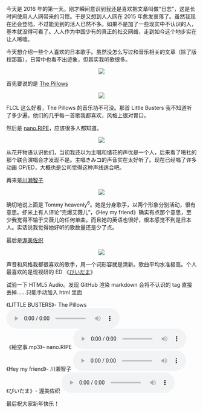 今天是 2016 年的第一天。刚才瞬间意识到我还是喜欢把文章叫做“日志”，这是长时间使用人人网带来的习惯。于是又想到人人网在 2015 年愈发衰落了。虽然我现在还会登陆，不过能见到的活人已然不多。如果不是加了一些现实中不认识的人，基本就没得可看了。人人作为中国少有的真正的社交网络，走到如今这个地步实在让人唏嘘。

今天想介绍一些个人喜欢的日本歌手。虽然没怎么写过和音乐相关的文章（除了版权那篇），日常中也看不出迹象，但其实我听歌很多。

<p align="center">
<img src="https://laike9m.com/media/content/BlogPost/images/music/xiami.png" />
</p>

首先要说的是 [The Pillows][1]

<p align="center">
<img src="https://laike9m.com/media/content/BlogPost/images/music/The%20Pillows.jpeg" />
</p>

FLCL 这么好看，The Pillows 的音乐功不可没。那首 Little Busters 我不知道听了多少遍。他们的几乎每一首歌我都喜欢，风格上很对胃口。

然后是 [nano.RIPE][2]，应该很多人都知道。

<p align="center">
<img src="https://laike9m.com/media/content/BlogPost/images/music/nano.jpg" />
</p>

从花开物语认识他们，当初我还以为主唱和绪花的声优是一个人，后来看了啪社的那个联合演唱会才发现不是。主唱きみコ的声音实在太好听了。现在已经唱了许多动画 OP/ED，大概也是公司觉得这种声线适合吧。

再来是[川濑智子][4]

<p align="center">
<img src="https://laike9m.com/media/content/BlogPost/images/music/tommy.jpg" />
</p>

确切地说上面是 Tommy heavenly<sup>6</sup>。她是分身歌手，以两个形象分别活动，很有意思。虾米上有人评论“完爆艾薇儿”，《Hey my friend》确实有点那个意思，至少我觉得不输于艾薇儿的任何单曲，而且她的英语也很好，根本感觉不到是日本人。实话说我觉得她好听的歌数量还是少了点。

最后是[渥美佐织][5]

<p align="center">
<img src="https://laike9m.com/media/content/BlogPost/images/music/Atsumi.jpg" />
</p>

声音和风格我都很喜欢的歌手，用一个词形容就是清新。歌曲平均水准极高。个人最喜欢的是现视研的 ED 《[びいだま][3]》

试验一下 HTML5 Audio。发现 GitHub 渲染 markdown 会将不认识的 tag 直接丢掉……只能手动加入 html 里面

<p>
《LITTLE BUSTERS》- The Pillows
<audio controls>
  <source src="/media/files/music/LITTLE BUSTERS.mp3" type="audio/mpeg">
</audio>

<br>
《絵空事.mp3》- nano.RIPE
<audio controls>
  <source src="/media/files/music/絵空事.mp3" type="audio/mpeg">
</audio>


<br>
《Hey my friend》- 川濑智子
<audio controls>
  <source src="/media/files/music/Hey my friend.mp3" type="audio/mpeg">
</audio>

<br>
《びいだま》- 渥美佐织
<audio controls>
  <source src="/media/files/music/1.mp3" type="audio/mpeg">
</audio>
</p>

最后祝大家新年快乐！

[1]: http://www.xiami.com/artist/51877?spm=a1z1s.3521877.23310097.1.epI3sD
[2]: http://www.xiami.com/artist/82703?from=search_popup_artist
[3]: http://www.xiami.com/song/1769236094?spm=a1z1s.6659509.0.0.CB5XPS
[4]: http://www.xiami.com/artist/57484?spm=a1z1s.3521865.1997177593.2.xiD1AQ&from=searchsubject
[5]: http://www.xiami.com/artist/67711?spm=a1z1s.6928805.1561534521.2.ePbdi7
